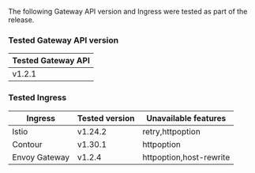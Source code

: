 <!--
  This documentation is inserted in release note for each release.
  All variables are defined in .
-->

The following Gateway API version and Ingress were tested as part of the release.

### Tested Gateway API version

| Tested Gateway API       |
| ------------------------ |
| v1.2.1 |

### Tested Ingress

| Ingress | Tested version          | Unavailable features           |
| ------- | ----------------------- | ------------------------------ |
| Istio   | v1.24.2     | retry,httpoption   |
| Contour | v1.30.1    | httpoption |
| Envoy Gateway | v1.2.4    | httpoption,host-rewrite |
